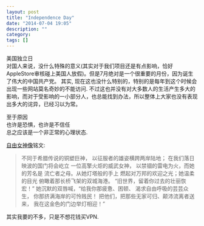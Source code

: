 ```yaml
---
layout: post
title: "Independence Day"
date: "2014-07-04 19:05"
description: ""
category: 
tags: []
---
```


美国独立日  
对国人来说，没什么特殊的意义(其实对于我们项目还是有点影响，恰好AppleStore审核碰上美国人放假)。但是7月绝对是一个很重要的月份，因为诞生了伟大的中国共产党。
其实, 现在这也没什么特别的，特别的是每年到这个时候会出现一些网站莫名奇妙的不能访问. 不过这也并没有对大多数人的生活产生多大的影响，而对于受影响的一小部分人，也总能找到办法，所以整体上大家也没有表现出多大的诧异，已经习以为常。

至于原因  
也许是恐惧，也许是不信任  
总之应该是一个非正常的心理状态.  


[自由女神像](http://zh.wikipedia.org/wiki/%E8%87%AA%E7%94%B1%E5%A5%B3%E7%A5%9E%E5%83%8F)铭文:
>不同于希腊传说的铜塑巨神， 以征服者的雄姿横跨两岸陆地； 在我们落日映波的国门将会屹立 一位高擎火炬的威武女神， 以禁锢的雷电为火，而她的芳名是 流亡者之母。从她灯塔般的手上 燃起对万邦的欢迎之光；她温柔的目光 俯瞰着那长桥飞架的双城海港。 “旧世界，留着你过去的壮丽恢宏！” 她沉默的双唇喊，“给我你那疲惫、困顿、 渴求自由呼吸的芸芸众生， 你那挤满海岸的可怜贱民！ 把他们，把那些无家可归、颠沛流离者送来， 我在这金色的门边举灯相迎！”

其实我要的不多，只是不想花钱买VPN.  

